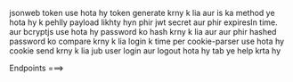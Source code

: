 jsonweb token use hota hy token generate krny k lia aur is ka method ye hota hy k pehlly payload likhty hyn phir jwt secret aur phir expiresIn time.
aur bcryptjs use hota hy password ko hash krny k lia aur aur phir hashed password ko compare krny k lia login k time per 
cookie-parser use hota hy cookie send krny k lia jub user login aur logout hota hy tab ye help krta hy 


Endpoints ===>

